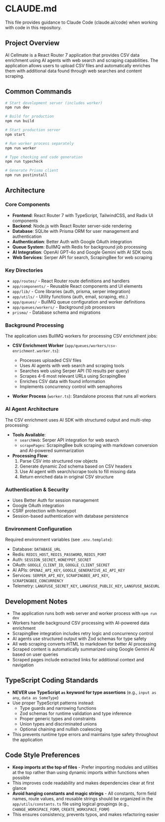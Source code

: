 # CLAUDE.md

This file provides guidance to Claude Code (claude.ai/code) when working with code in this repository.

## Project Overview

AI Cellmate is a React Router 7 application that provides CSV data enrichment using AI agents with web search and scraping capabilities. The application allows users to upload CSV files and automatically enriches them with additional data found through web searches and content scraping.

## Common Commands

```bash
# Start development server (includes worker)
npm run dev

# Build for production
npm run build

# Start production server
npm start

# Run worker process separately
npm run worker

# Type checking and code generation
npm run typecheck

# Generate Prisma client
npm run postinstall
```

## Architecture

### Core Components

- **Frontend**: React Router 7 with TypeScript, TailwindCSS, and Radix UI components
- **Backend**: Node.js with React Router server-side rendering
- **Database**: SQLite with Prisma ORM for user management and authentication
- **Authentication**: Better Auth with Google OAuth integration
- **Queue System**: BullMQ with Redis for background job processing
- **AI Integration**: OpenAI GPT-4o and Google Gemini with AI SDK tools
- **Web Services**: Serper API for search, ScrapingBee for web scraping

### Key Directories

- `app/routes/` - React Router route definitions and handlers
- `app/components/` - Reusable React components and UI elements
- `app/lib/` - Core libraries (auth, prisma, serper integration)
- `app/utils/` - Utility functions (auth, email, scraping, etc.)
- `app/queues/` - BullMQ queue configuration and worker definitions
- `app/queues/workers/` - Background job processors
- `prisma/` - Database schema and migrations

### Background Processing

The application uses BullMQ workers for processing CSV enrichment jobs:

- **CSV Enrichment Worker** (`app/queues/workers/csv-enrichment.worker.ts`): 
  - Processes uploaded CSV files
  - Uses AI agents with web search and scraping tools
  - Searches web using Serper API (10 results per query)
  - Scrapes 4-6 most relevant URLs using ScrapingBee
  - Enriches CSV data with found information
  - Implements concurrency control with semaphores

- **Worker Process** (`worker.ts`): Standalone process that runs all workers

### AI Agent Architecture

The CSV enrichment uses AI SDK with structured output and multi-step processing:

- **Tools Available**:
  - `searchWeb`: Serper API integration for web search
  - `scrapePages`: ScrapingBee bulk scraping with markdown conversion and AI-powered summarization
- **Processing Flow**: 
  1. Parse CSV into structured row objects
  2. Generate dynamic Zod schema based on CSV headers  
  3. Use AI agent with search/scrape tools to fill missing data
  4. Return enriched data in original CSV structure

### Authentication & Security

- Uses Better Auth for session management
- Google OAuth integration
- CSRF protection with honeypot
- Session-based authentication with database persistence

### Environment Configuration

Required environment variables (see `.env.template`):
- Database: `DATABASE_URL`
- Redis: `REDIS_HOST`, `REDIS_PASSWORD`, `REDIS_PORT`  
- Auth: `SESSION_SECRET`, `HONEYPOT_SECRET`
- OAuth: `GOOGLE_CLIENT_ID`, `GOOGLE_CLIENT_SECRET`
- AI APIs: `OPENAI_API_KEY`, `GOOGLE_GENERATIVE_AI_API_KEY`
- Services: `SERPER_API_KEY`, `SCRAPINGBEE_API_KEY`, `SCRAPINGBEE_CONCURRENCY`
- Telemetry: `LANGFUSE_SECRET_KEY`, `LANGFUSE_PUBLIC_KEY`, `LANGFUSE_BASEURL`

## Development Notes

- The application runs both web server and worker process with `npm run dev`
- Workers handle background CSV processing with AI-powered data enrichment
- ScrapingBee integration includes retry logic and concurrency control
- AI agents use structured output with Zod schemas for type safety
- All web scraping converts HTML to markdown for better AI processing
- Scraped content is automatically summarized using Google Gemini AI based on user queries
- Scraped pages include extracted links for additional context and navigation

## TypeScript Coding Standards

- **NEVER use TypeScript `as` keyword for type assertions** (e.g., `input as any`, `data as SomeType`)
- Use proper TypeScript patterns instead:
  - Type guards and narrowing functions
  - Zod schemas for runtime validation and type inference
  - Proper generic types and constraints
  - Union types and discriminated unions
  - Optional chaining and nullish coalescing
- This prevents runtime type errors and maintains type safety throughout the application

## Code Style Preferences

- **Keep imports at the top of files** - Prefer importing modules and utilities at the top rather than using dynamic imports within functions when possible
- This improves code readability and makes dependencies clear at first glance
- **Avoid hanging constants and magic strings** - All constants, form field names, route values, and reusable strings should be organized in the `app/utils/constants.ts` file using logical groupings (e.g., `CHANGE_WORKSPACE_FORM`, `CREATE_WORKSPACE_FORM`)
- This ensures consistency, prevents typos, and makes refactoring easier